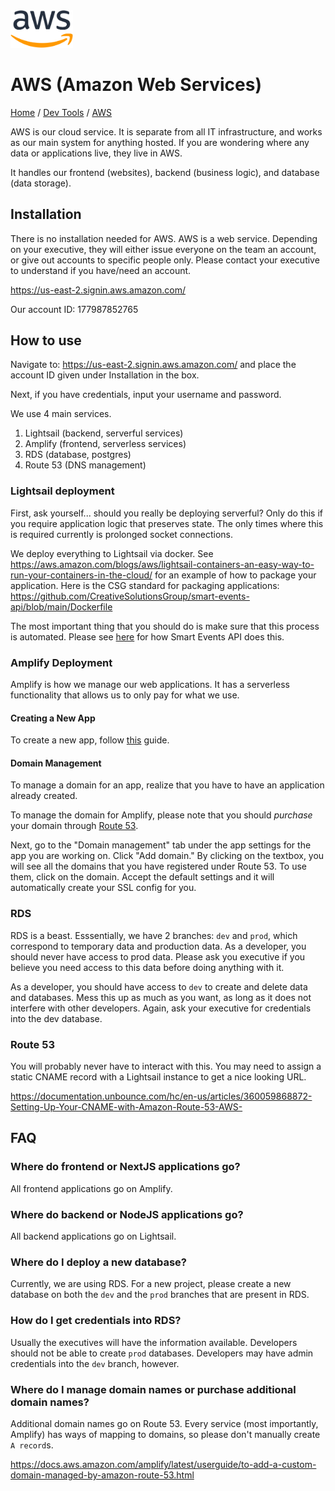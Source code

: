 <img src="./images/logo.png" width=100px alt="aws Logo"/>

# AWS (Amazon Web Services)

[Home](../../Readme.md) / [Dev Tools](../dev-tools.md) / [AWS](tool.md)

AWS is our cloud service. It is separate from all IT infrastructure, and works as our main system for anything hosted. If you are wondering where any data or applications live, they live in AWS.

It handles our frontend (websites), backend (business logic), and database (data storage).

## Installation

There is no installation needed for AWS. AWS is a web service. Depending on your executive, they will either issue everyone on the team an account, or give out accounts to specific people only. Please contact your executive to understand if you have/need an account.

https://us-east-2.signin.aws.amazon.com/

Our account ID: 177987852765

## How to use

Navigate to: https://us-east-2.signin.aws.amazon.com/ and place the account ID given under Installation in the box.

Next, if you have credentials, input your username and password.

We use 4 main services.

1. Lightsail (backend, serverful services)
2. Amplify (frontend, serverless services)
3. RDS (database, postgres)
4. Route 53 (DNS management)

### Lightsail deployment
First, ask yourself... should you really be deploying serverful? Only do this if you require application logic that preserves state. The only times where this is required currently is prolonged socket connections.

We deploy everything to Lightsail via docker. See https://aws.amazon.com/blogs/aws/lightsail-containers-an-easy-way-to-run-your-containers-in-the-cloud/ for an example of how to package your application. Here is the CSG standard for packaging applications: https://github.com/CreativeSolutionsGroup/smart-events-api/blob/main/Dockerfile

The most important thing that you should do is make sure that this process is automated. Please see [here](https://github.com/CreativeSolutionsGroup/smart-events-api/blob/main/.github/workflows/docker-publish.yml) for how Smart Events API does this.

### Amplify Deployment
Amplify is how we manage our web applications. It has a serverless functionality that allows us to only pay for what we use.

#### Creating a New App

To create a new app, follow [this](https://docs.aws.amazon.com/amplify/latest/userguide/deploy-nextjs-app.html) guide.

#### Domain Management

To manage a domain for an app, realize that you have to have an application already created.

To manage the domain for Amplify, please note that you should *purchase* your domain through [Route 53](#route-53).

Next, go to the "Domain management" tab under the app settings for the app you are working on. Click "Add domain." By clicking on the textbox, you will see all the domains that you have registered under Route 53. To use them, click on the domain. Accept the default settings and it will automatically create your SSL config for you.

### RDS
RDS is a beast. Esssentially, we have 2 branches: `dev` and `prod`, which correspond to temporary data and production data. As a developer, you should never have access to prod data. Please ask you executive if you believe you need access to this data before doing anything with it.

As a developer, you should have access to `dev` to create and delete data and databases. Mess this up as much as you want, as long as it does not interfere with other developers. Again, ask your executive for credentials into the dev database.

### Route 53
You will probably never have to interact with this. You may need to assign a static CNAME record with a Lightsail instance to get a nice looking URL.

https://documentation.unbounce.com/hc/en-us/articles/360059868872-Setting-Up-Your-CNAME-with-Amazon-Route-53-AWS-

## FAQ

### Where do frontend or NextJS applications go?
All frontend applications go on Amplify.

### Where do backend or NodeJS applications go?
All backend applications go on Lightsail.

### Where do I deploy a new database?
Currently, we are using RDS. For a new project, please create a new database on both the `dev` and the `prod` branches that are present in RDS.

### How do I get credentials into RDS?
Usually the executives will have the information available. Developers should not be able to create `prod` databases. Developers may have admin credentials into the `dev` branch, however.

### Where do I manage domain names or purchase additional domain names?
Additional domain names go on Route 53. Every service (most importantly, Amplify) has ways of mapping to domains, so please don't manually create `A record`s.

https://docs.aws.amazon.com/amplify/latest/userguide/to-add-a-custom-domain-managed-by-amazon-route-53.html
